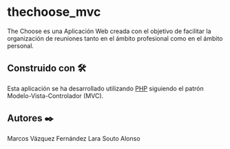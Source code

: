 # thechoose_mvc

The Choose es una Aplicación Web creada con el objetivo de facilitar la organización de reuniones tanto en el ámbito profesional como en el ámbito personal.

## Construido con 🛠️

Esta aplicación se ha desarrollado utilizando [PHP](https://www.php.net/) siguiendo el patrón Modelo-Vista-Controlador (MVC).

## Autores ✒️

Marcos Vázquez Fernández
Lara Souto Alonso 
